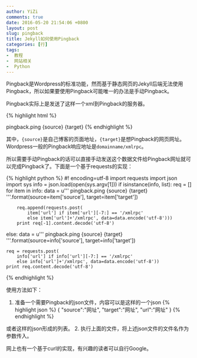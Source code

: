 ```yaml
---
author: YiZi
comments: true
date: 2016-05-20 21:54:06 +0800
layout: post
slug: pingback
title: Jekyll如何使用Pingback
categories: [行]
tags:
-  教程
-  网站相关
-  Python
---
```

Pingback是Wordpress的标准功能，然而基于静态网页的Jekyll后端无法使用Pingback，所以如果要使用Pingback可能唯一的办法是手动Pingback。

Pingback实际上是发送了这样一个xml到Pingback的服务器。


{% highlight html %}
<?xml version=”1.0” encoding=”utf-8”?>
<methodCall>
    <methodName>pingback.ping</methodName>
    <params>
        <param>
        <value>
            <string>{source}</string>
        </value>
        </param>
        <param>
        <value>
            <string>{target}</string>
        </value>
        </param>
    </params>
</methodCall>
{% endhighlight %}

其中，`{source}`是自己博客的页面地址，`{target}`是想Pingback的网页网址。Wordpress一般的Pingback响应地址是`domainname/xmlrpc`。

所以需要手动Pingback的话可以直接手动发送这个数据文件给Pingback网址就可以完成Pingback了。下面是一个基于requests的实现：

{% highlight python %}
#! encoding=utf-8
import requests
import json
import sys
info = json.load(open(sys.argv[1]))
if isinstance(info, list):
    req = []
    for item in info:
        data = u'''<?xml version="1.0" encoding="utf-8"?>
        <methodCall>
        <methodName>pingback.ping</methodName>
        <params>
         <param>
          <value>
           <string>{source}</string>
          </value>
         </param>
         <param>
          <value>
           <string>{target}</string>
          </value>
         </param>
        </params>
        </methodCall>
        '''.format(source=item['source'], target=item['target'])

        req.append(requests.post(
            item['url'] if item['url'][-7:] == '/xmlrpc'
            else item['url']+'/xmlrpc', data=data.encode('utf-8')))
        print req[-1].content.decode('utf-8')
else:
    data = u'''<?xml version="1.0" encoding="utf-8"?>
    <methodCall>
    <methodName>pingback.ping</methodName>
    <params>
     <param>
      <value>
       <string>{source}</string>
      </value>
     </param>
     <param>
      <value>
       <string>{target}</string>
      </value>
     </param>
    </params>
    </methodCall>
    '''.format(source=info['source'], target=info['target'])

    req = requests.post(
        info['url'] if info['url'][-7:] == '/xmlrpc'
        else info['url']+'/xmlrpc', data=data.encode('utf-8'))
    print req.content.decode('utf-8')

{% endhighlight %}

使用方法如下：

1. 准备一个需要Pingback的json文件，内容可以是这样的一个json
    {% highlight json %}
    {
        "source":"网址",
        "target":"网址",
        "url":"网址"
    }
    {% endhighlight %}

或者这样的json形成的列表。
2. 执行上面的文件，将上述json文件的文件名作为参数传入。

网上也有一个基于curl的实现，有兴趣的读者可以自行Google。
